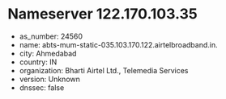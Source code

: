 # Nameserver 122.170.103.35

* as_number: 24560
* name: abts-mum-static-035.103.170.122.airtelbroadband.in.
* city: Ahmedabad
* country: IN
* organization: Bharti Airtel Ltd., Telemedia Services
* version: Unknown
* dnssec: false
